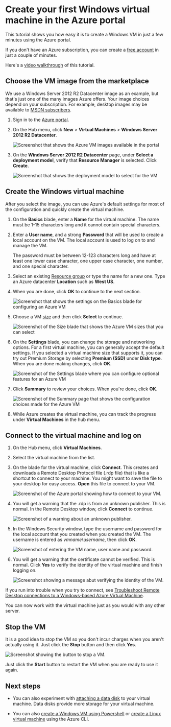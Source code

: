 <properties
	pageTitle="Create your first Windows VM | Microsoft Azure"
	description="Learn how to create your first Windows virtual machine using the Azure portal."
	keywords="Windows virtual machine,create a virtual machine,virtual computer,setting up a virtual machine"
	services="virtual-machines-windows"
	documentationCenter=""
	authors="cynthn"
	manager="timlt"
	editor=""
	tags="azure-resource-manager"/>
<tags
	ms.service="virtual-machines-windows"
	ms.workload="infrastructure-services"
	ms.tgt_pltfrm="vm-windows"
	ms.devlang="na"
	ms.topic="hero-article"
	ms.date="06/07/2016"
	ms.author="cynthn"/>

# Create your first Windows virtual machine in the Azure portal

This tutorial shows you how easy it is to create a Windows VM in just a few minutes using the Azure portal.  

If you don't have an Azure subscription, you can create a [free account](https://azure.microsoft.com/free/) in just a couple of minutes.

Here's a [video walkthrough](https://channel9.msdn.com/Blogs/Azure-Documentation-Shorts/Create-A-Virtual-Machine-Running-Windows-In-The-Azure-Preview-Portal) of this tutorial. 


## Choose the VM image from the marketplace

We use a Windows Server 2012 R2 Datacenter image as an example, but that's just one of the many images Azure offers. Your image choices depend on your subscription. For example, desktop images may be available to [MSDN subscribers](https://azure.microsoft.com/pricing/member-offers/msdn-benefits-details/?WT.mc_id=A261C142F).

1. Sign in to the [Azure portal](https://portal.azure.com).

2. On the Hub menu, click **New** > **Virtual Machines** > **Windows Server 2012 R2 Datacenter**.

	![Screenshot that shows the Azure VM images available in the portal](./media/virtual-machines-windows-hero-tutorial/marketplace-new.png)


3. On the **Windows Server 2012 R2 Datacenter** page, under **Select a deployment model**, verify that **Resource Manager** is selected. Click **Create**.

	![Screenshot that shows the deployment model to select for the VM](./media/virtual-machines-windows-hero-tutorial/deployment-model.png)

## Create the Windows virtual machine

After you select the image, you can use Azure's default settings for most of the configuration and quickly create the virtual machine.

1. On the **Basics** blade, enter a **Name** for the virtual machine. The name must be 1-15 characters long and it cannot contain special characters.

2. Enter a **User name**, and a strong **Password** that will be used to create a local account on the VM. The local account is used to log on to and manage the VM. 

	The password must be between 12-123 characters long and have at least one lower case character, one upper case character, one number, and one special character. 


3. Select an existing [Resource group](../resource-group-overview.md#resource-groups) or type the name for a new one. Type an Azure datacenter **Location** such as **West US**. 

4. When you are done, click **OK** to continue to the next section. 

	![Screenshot that shows the settings on the Basics blade for configuring an Azure VM](./media/virtual-machines-windows-hero-tutorial/basics-blade.png)

	
5. Choose a VM [size](virtual-machines-windows-sizes.md) and then click **Select** to continue. 

	![Screenshot of the Size blade that shows the Azure VM sizes that you can select](./media/virtual-machines-windows-hero-tutorial/size-blade.png)

6. On the  **Settings** blade, you can change the storage and networking options. For a first virtual machine, you can generally accept the default settings. If you selected a virtual machine size that supports it, you can try out Premium Storage by selecting **Premium (SSD)** under **Disk type**. When you are done making changes, click **OK**.

	![Screenshot of the Settings blade where you can configure optional features for an Azure VM](./media/virtual-machines-windows-hero-tutorial/settings-blade.png)

7. Click **Summary** to review your choices. When you're done, click **OK**.

	![Screenshot of the Summary page that shows the configuration choices made for the Azure VM](./media/virtual-machines-windows-hero-tutorial/summary-blade.png)

8. While Azure creates the virtual machine, you can track the progress under **Virtual Machines** in the hub menu. 


## Connect to the virtual machine and log on

1.	On the Hub menu, click **Virtual Machines**.

2.	Select the virtual machine from the list.

3. On the blade for the virtual machine, click **Connect**. This creates and downloads a Remote Desktop Protocol file (.rdp file) that is like a shortcut to connect to your machine. You might want to save the file to your desktop for easy access. **Open** this file to connect to your VM.

	![Screenshot of the Azure portal showing how to connect to your VM.](./media/virtual-machines-windows-hero-tutorial/connect.png)

4. You will get a warning that the .rdp is from an unknown publisher. This is normal. In the Remote Desktop window, click **Connect** to continue.

	![Screenshot of a warning about an unknown publisher.](./media/virtual-machines-windows-hero-tutorial/rdp-warn.png)

5. In the Windows Security window, type the username and password for the local account that you created when you created the VM. The username is entered as *vmname*&#92;*username*, then click **OK**.

	![Screenshot of entering the VM name, user name and password.](./media/virtual-machines-windows-hero-tutorial/credentials.png)
 	
6.	You will get a warning that the certificate cannot be verified. This is normal. Click **Yes** to verify the identity of the virtual machine and finish logging on.

	![Screenshot showing a message abut verifying the identity of the VM.](./media/virtual-machines-windows-hero-tutorial/cert-warning.png)


If you run into trouble when you try to connect, see [Troubleshoot Remote Desktop connections to a Windows-based Azure Virtual Machine](virtual-machines-windows-troubleshoot-rdp-connection.md).

You can now work with the virtual machine just as you would with any other server.

## Stop the VM

It is a good idea to stop the VM so you don't incur charges when you aren't actually using it. Just click the **Stop** button and then click **Yes**.

![Screenshot showing the button to stop a VM.](./media/virtual-machines-windows-hero-tutorial/stop-vm.png)
	
Just click the **Start** button to restart the VM when you are ready to use it again.


## Next steps

* You can also experiment with [attaching a data disk](virtual-machines-windows-attach-disk-portal.md) to your virtual machine. Data disks provide more storage for your virtual machine.

* You can also [create a Windows VM using Powershell](virtual-machines-windows-ps-create.md) or [create a Linux virtual machine](virtual-machines-linux-quick-create-cli.md) using the Azure CLI.
